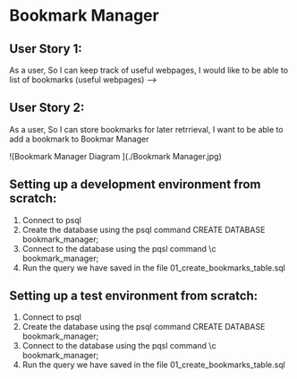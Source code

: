 # Bookmark Manager
## User Story 1:

As a user,
So I can keep track of useful webpages,
I would like to be able to list of bookmarks (useful webpages) -->

## User Story 2:

As a user,
So I can store bookmarks for later retrrieval,
I want to be able to add a bookmark to Bookmar Manager 

![Bookmark Manager Diagram ](./Bookmark Manager.jpg)

## Setting up a development environment from scratch:

1. Connect to psql
2. Create the database using the psql command CREATE DATABASE bookmark_manager;
2. Connect to the database using the pqsl command \c bookmark_manager;
3. Run the query we have saved in the file 01_create_bookmarks_table.sql

## Setting up a test environment from scratch:

1. Connect to psql
2. Create the database using the psql command CREATE DATABASE bookmark_manager;
2. Connect to the database using the pqsl command \c bookmark_manager;
3. Run the query we have saved in the file 01_create_bookmarks_table.sql
